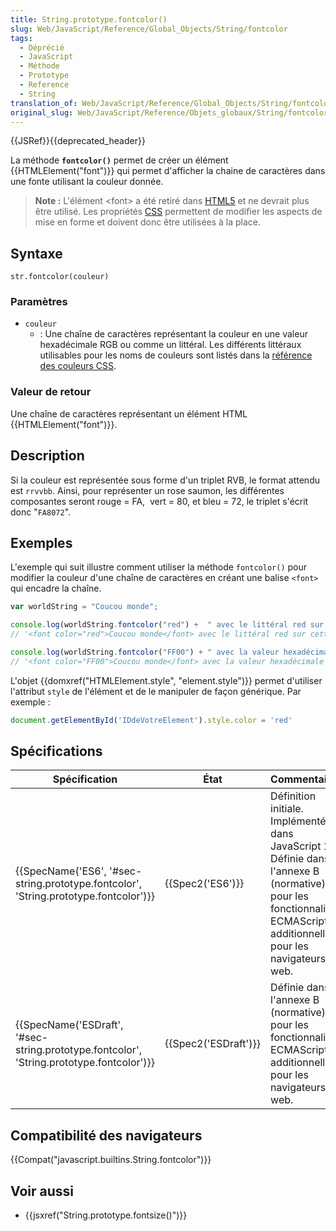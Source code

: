```yaml
---
title: String.prototype.fontcolor()
slug: Web/JavaScript/Reference/Global_Objects/String/fontcolor
tags:
  - Déprécié
  - JavaScript
  - Méthode
  - Prototype
  - Reference
  - String
translation_of: Web/JavaScript/Reference/Global_Objects/String/fontcolor
original_slug: Web/JavaScript/Reference/Objets_globaux/String/fontcolor
---
```

{{JSRef}}{{deprecated_header}}

La méthode **`fontcolor()`** permet de créer un élément {{HTMLElement("font")}} qui permet d'afficher la chaine de caractères dans une fonte utilisant la couleur donnée.

> **Note :** L'élément \<font> a été retiré dans [HTML5](/fr/docs/Web/Guide/HTML/HTML5) et ne devrait plus être utilisé. Les propriétés [CSS](/fr/docs/Web/CSS) permettent de modifier les aspects de mise en forme et doivent donc être utilisées à la place.

## Syntaxe

    str.fontcolor(couleur)

### Paramètres

- `couleur`
  - : Une chaîne de caractères représentant la couleur en une valeur hexadécimale RGB ou comme un littéral. Les différents littéraux utilisables pour les noms de couleurs sont listés dans la [référence des couleurs CSS](/fr/docs/Web/CSS/color_value#Valeurs).

### Valeur de retour

Une chaîne de caractères représentant un élément HTML {{HTMLElement("font")}}.

## Description

Si la couleur est représentée sous forme d'un triplet RVB, le format attendu est `rrvvbb`. Ainsi, pour représenter un rose saumon, les différentes composantes seront rouge = FA,  vert = 80, et bleu = 72, le triplet s'écrit donc "`FA8072`".

## Exemples

L'exemple qui suit illustre comment utiliser la méthode `fontcolor()` pour modifier la couleur d'une chaîne de caractères en créant une balise `<font>` qui encadre la chaîne.

```js
var worldString = "Coucou monde";

console.log(worldString.fontcolor("red") +  " avec le littéral red sur cette ligne");
// '<font color="red">Coucou monde</font> avec le littéral red sur cette ligne'

console.log(worldString.fontcolor("FF00") + " avec la valeur hexadécimale sur cette ligne");
// '<font color="FF00">Coucou monde</font> avec la valeur hexadécimale sur cette ligne'
```

L'objet {{domxref("HTMLElement.style", "element.style")}} permet d'utiliser l'attribut `style` de l'élément et de le manipuler de façon générique. Par exemple :

```js
document.getElementById('IDdeVotreElement').style.color = 'red'
```

## Spécifications

| Spécification                                                                                                        | État                         | Commentaires                                                                                                                                                           |
| -------------------------------------------------------------------------------------------------------------------- | ---------------------------- | ---------------------------------------------------------------------------------------------------------------------------------------------------------------------- |
| {{SpecName('ES6', '#sec-string.prototype.fontcolor', 'String.prototype.fontcolor')}}     | {{Spec2('ES6')}}         | Définition initiale. Implémentée dans JavaScript 1.0. Définie dans l'annexe B (normative) pour les fonctionnalités ECMAScript additionnelles pour les navigateurs web. |
| {{SpecName('ESDraft', '#sec-string.prototype.fontcolor', 'String.prototype.fontcolor')}} | {{Spec2('ESDraft')}} | Définie dans l'annexe B (normative) pour les fonctionnalités ECMAScript additionnelles pour les navigateurs web.                                                       |

## Compatibilité des navigateurs

{{Compat("javascript.builtins.String.fontcolor")}}

## Voir aussi

- {{jsxref("String.prototype.fontsize()")}}
